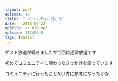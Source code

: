 ```yaml
---
layout: post
episode: 10
title:  "コミュニティに行こう"
date:   2016-03-22
mp3file: ar_010.mp3
mp3size: 11248549
tags: [Radio]
---
```


ゲスト放送が続きましたが今回は通常放送です  

初めてコミュニティに関わったきっかけを語っています  

コミュニティに行ったことない方に参考になったかな  

